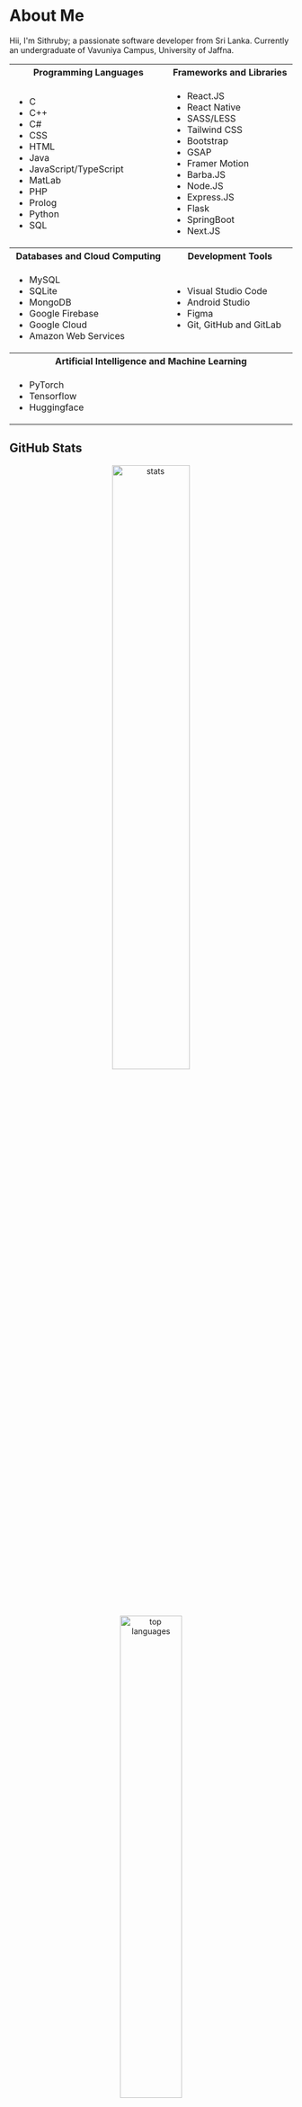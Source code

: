 # About Me

Hii, I'm Sithruby; a passionate software developer from Sri Lanka. Currently an undergraduate of Vavuniya Campus, University of Jaffna.

<table align="center">
<tr>
    <th width="441">
      Programming Languages
    </th>
    <th width="441">
      Frameworks and Libraries
    </th>
</tr>
  
<tr>
  <td>
    
  -   C
  -   C++
  -   C#
  -   CSS
  -   HTML
  -   Java
  -   JavaScript/TypeScript
  -   MatLab
  -   PHP
  -   Prolog
  -   Python
  -   SQL
  </td>
  
<td>
  
  -   React.JS
  -   React Native
  -   SASS/LESS
  -   Tailwind CSS
  -   Bootstrap
  -   GSAP
  -   Framer Motion
  -   Barba.JS
  -   Node.JS
  -   Express.JS
  -   Flask
  -   SpringBoot
  -   Next.JS
  </td>
</tr>

<tr>
  <th>
    Databases and Cloud Computing
  </th>

  <th>
    Development Tools
  </th>
</tr>

<tr>
  <td>

  -   MySQL
  -   SQLite
  -   MongoDB
  -   Google Firebase
  -   Google Cloud
  -   Amazon Web Services
  </td>

  <td>

-   Visual Studio Code
-   Android Studio
-   Figma
-   Git, GitHub and GitLab
  </td>
</tr>

<tr>
  <th colspan="2">
Artificial Intelligence and Machine Learning
  </th>
</tr>

<tr>
  <td colspan="2">

-   PyTorch
-   Tensorflow
-   Huggingface
  </td>
</tr>

</table>

## GitHub Stats

<div align='center'>
<img src='https://github-readme-stats.vercel.app/api?username=Sithruby&theme=material-palenight&show_icons=true&hide_border=true&count_private=true' alt='stats' width="52.5%" />  
<img src='https://github-readme-stats.vercel.app/api/top-langs/?username=Sithruby&theme=material-palenight&show_icons=true&hide_border=true&layout=compact' alt='top languages' width="46.9%" />  
</div>

## Collaborative Projects

<div align='center'>
<a href='https://github.com/samadhi1311/probe'><img src='https://github-readme-stats.vercel.app/api/pin/?username=samadhi1311&repo=probe&theme=material-palenight&hide_border=true&description_lines_count=2' width="49.7%" /></a>
<a href='https://github.com/Pramu-99/VV-Master'><img src='https://github-readme-stats.vercel.app/api/pin/?username=Pramu-99&repo=VV-Master&theme=material-palenight&hide_border=true&description_lines_count=2' width="49.7%" /></a>
</div>
